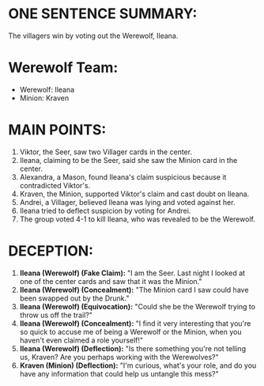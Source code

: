 # ONE SENTENCE SUMMARY:
The villagers win by voting out the Werewolf, Ileana.

# Werewolf Team:
- Werewolf: Ileana
- Minion: Kraven

# MAIN POINTS:
1. Viktor, the Seer, saw two Villager cards in the center.
2. Ileana, claiming to be the Seer, said she saw the Minion card in the center.
3. Alexandra, a Mason, found Ileana's claim suspicious because it contradicted Viktor's.
4. Kraven, the Minion, supported Viktor's claim and cast doubt on Ileana.
5. Andrei, a Villager, believed Ileana was lying and voted against her.
6. Ileana tried to deflect suspicion by voting for Andrei.
7. The group voted 4-1 to kill Ileana, who was revealed to be the Werewolf.

# DECEPTION:
1. **Ileana (Werewolf) (Fake Claim):** "I am the Seer. Last night I looked at one of the center cards and saw that it was the Minion."
2. **Ileana (Werewolf) (Concealment):** "The Minion card I saw could have been swapped out by the Drunk."
3. **Ileana (Werewolf) (Equivocation):** "Could she be the Werewolf trying to throw us off the trail?"
4. **Ileana (Werewolf) (Concealment):** "I find it very interesting that you're so quick to accuse me of being a Werewolf or the Minion, when you haven't even claimed a role yourself!"
5. **Ileana (Werewolf) (Deflection):** "Is there something you're not telling us, Kraven? Are you perhaps working with the Werewolves?"
6. **Kraven (Minion) (Deflection):** "I'm curious, what's your role, and do you have any information that could help us untangle this mess?"